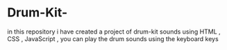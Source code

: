 # Drum-Kit-
in this repository i have created a project of drum-kit sounds using HTML , CSS , JavaScript , you can play the drum sounds using the keyboard keys
